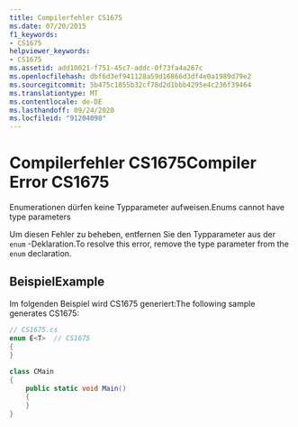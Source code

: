 ```yaml
---
title: Compilerfehler CS1675
ms.date: 07/20/2015
f1_keywords:
- CS1675
helpviewer_keywords:
- CS1675
ms.assetid: add10021-f751-45c7-addc-0f73fa4a267c
ms.openlocfilehash: dbf6d3ef941128a59d16866d3df4e0a1989d79e2
ms.sourcegitcommit: 5b475c1855b32cf78d2d1bbb4295e4c236f39464
ms.translationtype: MT
ms.contentlocale: de-DE
ms.lasthandoff: 09/24/2020
ms.locfileid: "91204098"
---
```

# <a name="compiler-error-cs1675"></a><span data-ttu-id="e96b0-102">Compilerfehler CS1675</span><span class="sxs-lookup"><span data-stu-id="e96b0-102">Compiler Error CS1675</span></span>

<span data-ttu-id="e96b0-103">Enumerationen dürfen keine Typparameter aufweisen.</span><span class="sxs-lookup"><span data-stu-id="e96b0-103">Enums cannot have type parameters</span></span>  
  
 <span data-ttu-id="e96b0-104">Um diesen Fehler zu beheben, entfernen Sie den Typparameter aus der `enum` -Deklaration.</span><span class="sxs-lookup"><span data-stu-id="e96b0-104">To resolve this error, remove the type parameter from the `enum` declaration.</span></span>  
  
## <a name="example"></a><span data-ttu-id="e96b0-105">Beispiel</span><span class="sxs-lookup"><span data-stu-id="e96b0-105">Example</span></span>  

 <span data-ttu-id="e96b0-106">Im folgenden Beispiel wird CS1675 generiert:</span><span class="sxs-lookup"><span data-stu-id="e96b0-106">The following sample generates CS1675:</span></span>  
  
```csharp  
// CS1675.cs  
enum E<T>  // CS1675  
{  
}  
  
class CMain  
{  
    public static void Main()  
    {  
    }  
}  
```
